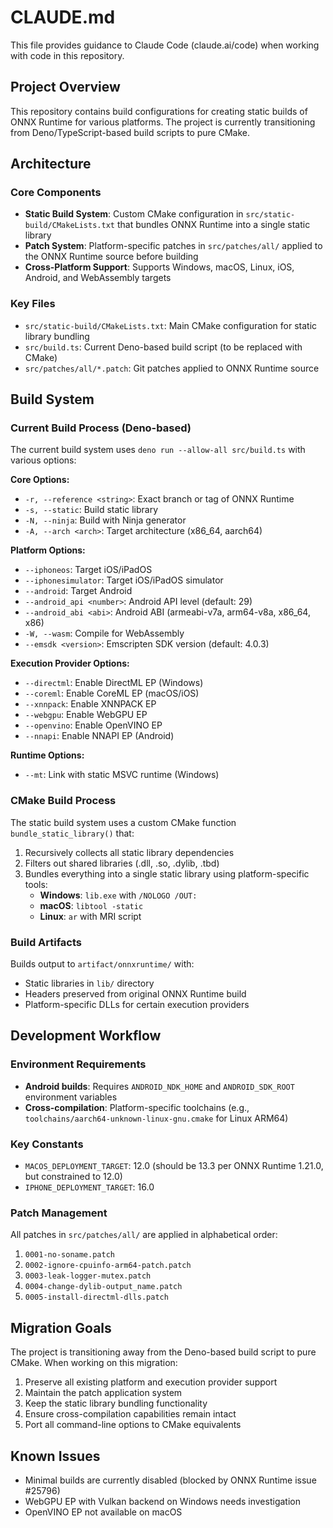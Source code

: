 # CLAUDE.md

This file provides guidance to Claude Code (claude.ai/code) when working with code in this repository.

## Project Overview

This repository contains build configurations for creating static builds of ONNX Runtime for various platforms. The project is currently transitioning from Deno/TypeScript-based build scripts to pure CMake.

## Architecture

### Core Components

- **Static Build System**: Custom CMake configuration in `src/static-build/CMakeLists.txt` that bundles ONNX Runtime into a single static library
- **Patch System**: Platform-specific patches in `src/patches/all/` applied to the ONNX Runtime source before building
- **Cross-Platform Support**: Supports Windows, macOS, Linux, iOS, Android, and WebAssembly targets

### Key Files

- `src/static-build/CMakeLists.txt`: Main CMake configuration for static library bundling
- `src/build.ts`: Current Deno-based build script (to be replaced with CMake)
- `src/patches/all/*.patch`: Git patches applied to ONNX Runtime source

## Build System

### Current Build Process (Deno-based)

The current build system uses `deno run --allow-all src/build.ts` with various options:

**Core Options:**
- `-r, --reference <string>`: Exact branch or tag of ONNX Runtime
- `-s, --static`: Build static library 
- `-N, --ninja`: Build with Ninja generator
- `-A, --arch <arch>`: Target architecture (x86_64, aarch64)

**Platform Options:**
- `--iphoneos`: Target iOS/iPadOS
- `--iphonesimulator`: Target iOS/iPadOS simulator  
- `--android`: Target Android
- `--android_api <number>`: Android API level (default: 29)
- `--android_abi <abi>`: Android ABI (armeabi-v7a, arm64-v8a, x86_64, x86)
- `-W, --wasm`: Compile for WebAssembly
- `--emsdk <version>`: Emscripten SDK version (default: 4.0.3)

**Execution Provider Options:**
- `--directml`: Enable DirectML EP (Windows)
- `--coreml`: Enable CoreML EP (macOS/iOS)
- `--xnnpack`: Enable XNNPACK EP
- `--webgpu`: Enable WebGPU EP
- `--openvino`: Enable OpenVINO EP
- `--nnapi`: Enable NNAPI EP (Android)

**Runtime Options:**
- `--mt`: Link with static MSVC runtime (Windows)

### CMake Build Process

The static build system uses a custom CMake function `bundle_static_library()` that:

1. Recursively collects all static library dependencies
2. Filters out shared libraries (.dll, .so, .dylib, .tbd)
3. Bundles everything into a single static library using platform-specific tools:
   - **Windows**: `lib.exe` with `/NOLOGO /OUT:`
   - **macOS**: `libtool -static`
   - **Linux**: `ar` with MRI script

### Build Artifacts

Builds output to `artifact/onnxruntime/` with:
- Static libraries in `lib/` directory
- Headers preserved from original ONNX Runtime build
- Platform-specific DLLs for certain execution providers

## Development Workflow

### Environment Requirements

- **Android builds**: Requires `ANDROID_NDK_HOME` and `ANDROID_SDK_ROOT` environment variables
- **Cross-compilation**: Platform-specific toolchains (e.g., `toolchains/aarch64-unknown-linux-gnu.cmake` for Linux ARM64)

### Key Constants

- `MACOS_DEPLOYMENT_TARGET`: 12.0 (should be 13.3 per ONNX Runtime 1.21.0, but constrained to 12.0)
- `IPHONE_DEPLOYMENT_TARGET`: 16.0

### Patch Management

All patches in `src/patches/all/` are applied in alphabetical order:
1. `0001-no-soname.patch`
2. `0002-ignore-cpuinfo-arm64-patch.patch`
3. `0003-leak-logger-mutex.patch`
4. `0004-change-dylib-output_name.patch`
5. `0005-install-directml-dlls.patch`

## Migration Goals

The project is transitioning away from the Deno-based build script to pure CMake. When working on this migration:

1. Preserve all existing platform and execution provider support
2. Maintain the patch application system
3. Keep the static library bundling functionality
4. Ensure cross-compilation capabilities remain intact
5. Port all command-line options to CMake equivalents

## Known Issues

- Minimal builds are currently disabled (blocked by ONNX Runtime issue #25796)
- WebGPU EP with Vulkan backend on Windows needs investigation
- OpenVINO EP not available on macOS